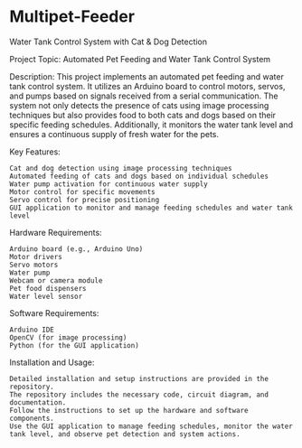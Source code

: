 # Multipet-Feeder
Water Tank Control System with Cat &amp; Dog Detection

Project Topic: Automated Pet Feeding and Water Tank Control System

Description:
This project implements an automated pet feeding and water tank control system. It utilizes an Arduino board to control motors, servos, and pumps based on signals received from a serial communication. The system not only detects the presence of cats using image processing techniques but also provides food to both cats and dogs based on their specific feeding schedules. Additionally, it monitors the water tank level and ensures a continuous supply of fresh water for the pets.

Key Features:

    Cat and dog detection using image processing techniques
    Automated feeding of cats and dogs based on individual schedules
    Water pump activation for continuous water supply
    Motor control for specific movements
    Servo control for precise positioning
    GUI application to monitor and manage feeding schedules and water tank level

Hardware Requirements:

    Arduino board (e.g., Arduino Uno)
    Motor drivers
    Servo motors
    Water pump
    Webcam or camera module
    Pet food dispensers
    Water level sensor

Software Requirements:

    Arduino IDE
    OpenCV (for image processing)
    Python (for the GUI application)

Installation and Usage:

    Detailed installation and setup instructions are provided in the repository.
    The repository includes the necessary code, circuit diagram, and documentation.
    Follow the instructions to set up the hardware and software components.
    Use the GUI application to manage feeding schedules, monitor the water tank level, and observe pet detection and system actions.
